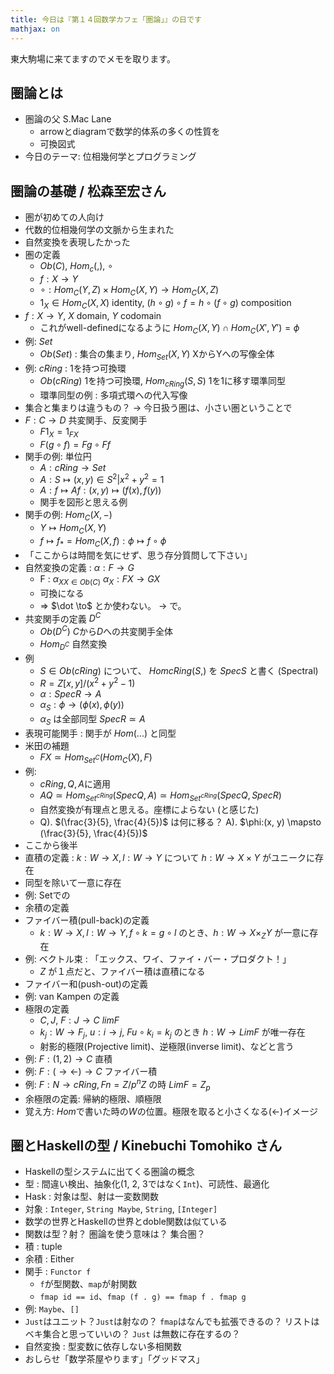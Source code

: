 ```yaml
---
title: 今日は『第１４回数学カフェ「圏論」』の日です
mathjax: on
---
```


東大駒場に来てますのでメモを取ります。

## 圏論とは

* 圏論の父 S.Mac Lane
    * arrowとdiagramで数学的体系の多くの性質を
    * 可換図式
* 今日のテーマ: 位相幾何学とプログラミング

## 圏論の基礎 / 松森至宏さん

- 圏が初めての人向け
- 代数的位相幾何学の文脈から生まれた
- 自然変換を表現したかった
- 圏の定義
    - $Ob(C)$, $Hom_c(,)$, $\circ$
    - $f : X \to Y$
    - $\circ : Hom_C(Y, Z) \times Hom_C(X, Y) \to Hom_C(X, Z)$
    - $1_X \in Hom_C(X, X)$ identity, $(h \circ g) \circ f = h \circ (f \circ g)$ composition
- $f: X \to Y$, $X$ domain, $Y$ codomain
    - これがwell-definedになるように $Hom_C(X,Y) \cap Hom_C(X', Y') = \phi$
- 例: $Set$
    - $Ob(Set)$ : 集合の集まり, $Hom_{Set}(X, Y)$ XからYへの写像全体
- 例: $cRing$ : 1を持つ可換環
    - $Ob(cRing)$ 1を持つ可換環, $Hom_{cRing}(S,S)$ $1$を1に移す環準同型
    - 環準同型の例 : 多項式環への代入写像
- 集合と集まりは違うもの？ → 今日扱う圏は、小さい圏ということで
- $F : C \to D$ 共変関手、反変関手
    - $F1_X = 1_{FX}$
    - $F(g \circ f) = F g \circ F f$
- 関手の例: 単位円
    - $A : cRing \to Set$
    - $A : S \mapsto {(x, y) \in S^2 | x^2 + y^2 = 1}$
    - $A : f \mapsto A f : (x, y) \mapsto (f(x), f(y))$
    - 関手を図形と思える例
- 関手の例: $Hom_C(X, -)$
    - $Y \mapsto Hom_C(X, Y)$
    - $f \mapsto f_* = Hom_C(X, f) : \phi \mapsto f \circ \phi$
- 「ここからは時間を気にせず、思う存分質問して下さい」
- 自然変換の定義 : $\alpha : F \to G$
    - F : ${\alpha_X}_{X \in Ob(C)}$ $\alpha_X : FX \to GX$
    - 可換になる
    - $\Rightarrow$ $\dot \to$ とか使わない。 $\to$ で。
- 共変関手の定義 $D^C$
    - $Ob(D^C)$ $C$から$D$への共変関手全体
    - $Hom_{D^C}$ 自然変換
- 例
    - $S \in Ob(cRing)$ について、 $Hom{cRing}(S,)$ を $Spec S$ と書く (Spectral)
    - $R = Z[x, y] / (x^2 + y^2 - 1)$
    - $\alpha : Spec R \to A$
    - $\alpha_S : \phi \to (\phi(x), \phi(y))$
    - $\alpha_S$ は全部同型 $Spec R \simeq A$
- 表現可能関手 : 関手が $Hom(...)$ と同型
- 米田の補題
    - $FX \simeq Hom_{Set^C}(Hom_C(X), F)$
- 例:
    - $cRing, Q, A$に適用
    - $AQ \simeq Hom_{Set^{cRing}}(SpecQ, A) \simeq Hom_{Set^{cRing}}(Spec Q, Spec R)$
    - 自然変換が有理点と思える。座標によらない (と感じた)
    - Q). $(\frac{3}{5}, \frac{4}{5})$ は何に移る？ A). $\phi:(x, y) \mapsto (\frac{3}{5}, \frac{4}{5})$
- ここから後半
- 直積の定義 : $k : W \to X, l : W \to Y$ について $h : W \to X \times Y$ がユニークに存在
- 同型を除いて一意に存在
- 例: Setでの
- 余積の定義
- ファイバー積(pull-back)の定義
    - $k : W \to X, l : W \to Y, f \circ k = g \circ l$ のとき、$h : W \to X \times_Z Y$ が一意に存在
- 例: ベクトル束 : 「エックス、ワイ、ファイ・バー・プロダクト！」
    - $Z$ が１点だと、ファイバー積は直積になる
- ファイバー和(push-out)の定義
- 例: van Kampen の定義
- 極限の定義
    - $C, J$, $F : J \to C$ $lim F$
    - $k_j : W \to F_j$, $u : i \to j$, $Fu \circ k_i = k_j$ のとき $h : W \to Lim F$ が唯一存在
    - 射影的極限(Projective limit)、逆極限(inverse limit)、などと言う
- 例: $F : (1, 2) \to C$ 直積
- 例: $F : (\to \leftarrow) \to C$ ファイバー積
- 例: $F : N \to cRing, Fn = Z/p^nZ$ の時 $Lim F = Z_p$
- 余極限の定義: 帰納的極限、順極限
- 覚え方: $Hom$で書いた時の$W$の位置。極限を取ると小さくなる(←)イメージ

## 圏とHaskellの型 / Kinebuchi Tomohiko さん

- Haskellの型システムに出てくる圏論の概念
- 型 : 間違い検出、抽象化(1, 2, 3ではなく`Int`)、可読性、最適化
- Hask : 対象は型、射は一変数関数
- 対象 : `Integer`, `String Maybe`, `String`, `[Integer]`
- 数学の世界とHaskellの世界とdoble関数は似ている
- 関数は型？射？ 圏論を使う意味は？ 集合圏？
- 積 : tuple
- 余積 : Either
- 関手 : `Functor f`
    - `f`が型関数、`map`が射関数
    - `fmap id == id`、`fmap (f . g) == fmap f . fmap g`
- 例: `Maybe`、`[]`
- `Just`はユニット？`Just`は射なの？ `fmap`はなんでも拡張できるの？ リストはベキ集合と思っていいの？ `Just` は無数に存在するの？
- 自然変換 : 型変数に依存しない多相関数
- おしらせ「数学茶屋やります」「グッドマス」
